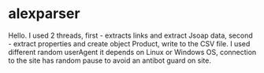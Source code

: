# alexparser
Hello. I used 2 threads, first - extracts links and extract Jsoap data, second - extract properties and create object Product, write to the CSV file. I used different random userAgent it depends on Linux or Windows OS, connection to the site has random pause to avoid an antibot guard on site.
